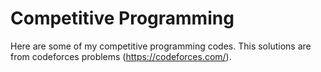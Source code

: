 # Competitive Programming 

Here are some of my competitive programming codes. This solutions are from codeforces problems (https://codeforces.com/).
